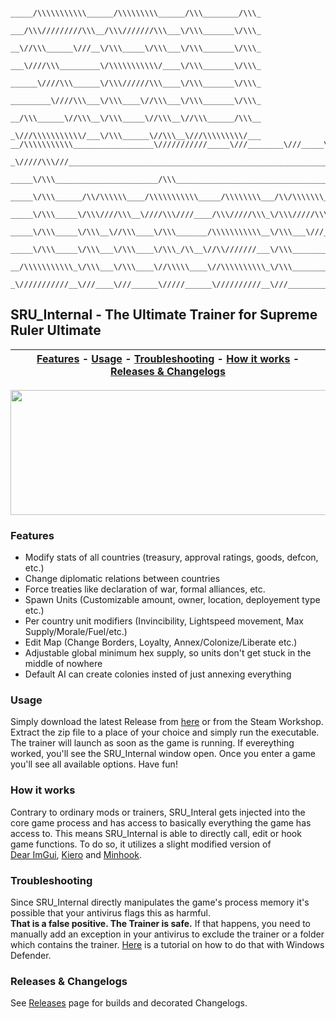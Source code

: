 ```
					 _____/\\\\\\\\\\\______/\\\\\\\\\______/\\\________/\\\_
					  ___/\\\/////////\\\__/\\\///////\\\___\/\\\_______\/\\\_
					   __\//\\\______\///__\/\\\_____\/\\\___\/\\\_______\/\\\_
						___\////\\\_________\/\\\\\\\\\\\/____\/\\\_______\/\\\_
						 ______\////\\\______\/\\\//////\\\____\/\\\_______\/\\\_
						  _________\////\\\___\/\\\____\//\\\___\/\\\_______\/\\\_
						   __/\\\______\//\\\__\/\\\_____\//\\\__\//\\\______/\\\__
							_\///\\\\\\\\\\\/___\/\\\______\//\\\__\///\\\\\\\\\/___
__/\\\\\\\\\\\__________________\///////////_____\///________\///_____\/////////______________________/\\\\\\____
 _\/////\\\///________________________________________________________________________________________\////\\\____
  _____\/\\\_______________________/\\\___________________________________________________________________\/\\\____
   _____\/\\\______/\\/\\\\\\____/\\\\\\\\\\\_____/\\\\\\\\___/\\/\\\\\\\___/\\/\\\\\\____/\\\\\\\\\_______\/\\\____
	_____\/\\\_____\/\\\////\\\__\////\\\////____/\\\/////\\\_\/\\\/////\\\_\/\\\////\\\__\////////\\\______\/\\\____
	 _____\/\\\_____\/\\\__\//\\\____\/\\\_______/\\\\\\\\\\\__\/\\\___\///__\/\\\__\//\\\___/\\\\\\\\\\_____\/\\\____
	  _____\/\\\_____\/\\\___\/\\\____\/\\\_/\\__\//\\///////___\/\\\_________\/\\\___\/\\\__/\\\/////\\\_____\/\\\____
	   __/\\\\\\\\\\\_\/\\\___\/\\\____\//\\\\\____\//\\\\\\\\\\_\/\\\_________\/\\\___\/\\\_\//\\\\\\\\/\\__/\\\\\\\\\_
		_\///////////__\///____\///______\/////______\//////////__\///__________\///____\///___\////////\//__\/////////__
```          

## SRU_Internal - The **Ultimate** Trainer for Supreme Ruler Ultimate

| [Features](#features) - [Usage](#usage) - [Troubleshooting](#troubleshooting) - [How it works](#how-it-works) - [Releases & Changelogs](#releases--changelogs)|
:----------------------------------------------------------: |

<img src="https://bruh.games/internal/sru/github/main.png" width="600" height="200" />

### Features
- Modify stats of all countries (treasury, approval ratings, goods, defcon, etc.)
- Change diplomatic relations between countries
- Force treaties like declaration of war, formal alliances, etc.
- Spawn Units (Customizable amount, owner, location, deployement type etc.)
- Per country unit modifiers (Invincibility, Lightspeed movement, Max Supply/Morale/Fuel/etc.)
- Edit Map (Change Borders, Loyalty, Annex/Colonize/Liberate etc.)
- Adjustable global minimum hex supply, so units don't get stuck in the middle of nowhere
- Default AI can create colonies insted of just annexing everything

### Usage
Simply download the latest Release from [here](https://github.com/C0dingschmuser/SRU_Internal/releases) or from the Steam Workshop.
Extract the zip file to a place of your choice and simply run the executable. The trainer will launch as soon as the game is running.
If evereything worked, you'll see the SRU_Internal window open. Once you enter a game you'll see all available options. Have fun!

### How it works
Contrary to ordinary mods or trainers, SRU_Interal gets injected into the core game process and has access to basically everything the game has access to. This means SRU_Internal is able to directly call, edit or hook game functions. To do so, it utilizes a slight modified version of <br> [Dear ImGui](https://github.com/ocornut/imgui), [Kiero](https://github.com/Rebzzel/kiero) and [Minhook](https://github.com/TsudaKageyu/minhook).

### Troubleshooting
Since SRU_Internal directly manipulates the game's process memory it's possible that your antivirus flags this as harmful.<br>
**That is a false positive. The Trainer is safe.** If that happens, you need to manually add an exception in your antivirus to exclude the trainer or a folder which contains the trainer. [Here](https://support.microsoft.com/en-us/windows/add-an-exclusion-to-windows-security-811816c0-4dfd-af4a-47e4-c301afe13b26) is a tutorial on how to do that with Windows Defender.

### Releases & Changelogs
See [Releases](https://github.com/C0dingschmuser/SRU_Internal/releases) page for builds and decorated Changelogs. 